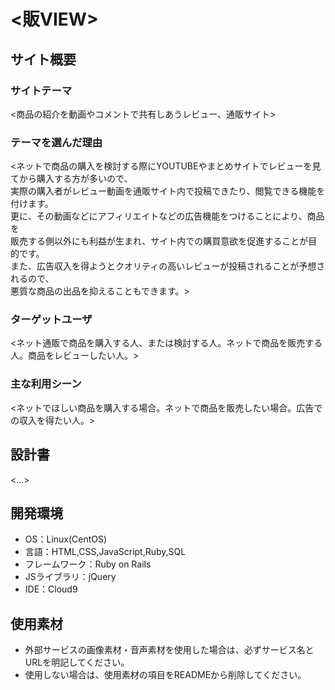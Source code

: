 # <販VIEW>

## サイト概要
### サイトテーマ
<商品の紹介を動画やコメントで共有しあうレビュー、通販サイト>

### テーマを選んだ理由
<ネットで商品の購入を検討する際にYOUTUBEやまとめサイトでレビューを見てから購入する方が多いので、<br>
実際の購入者がレビュー動画を通販サイト内で投稿できたり、閲覧できる機能を付けます。<br>
 更に、その動画などにアフィリエイトなどの広告機能をつけることにより、商品を<br>
販売する側以外にも利益が生まれ、サイト内での購買意欲を促進することが目的です。<br>
 また、広告収入を得ようとクオリティの高いレビューが投稿されることが予想されるので、<br>
悪質な商品の出品を抑えることもできます。>

### ターゲットユーザ
<ネット通販で商品を購入する人、または検討する人。ネットで商品を販売する人。商品をレビューしたい人。>

### 主な利用シーン
<ネットでほしい商品を購入する場合。ネットで商品を販売したい場合。広告での収入を得たい人。>

## 設計書
<...>

## 開発環境
- OS：Linux(CentOS)
- 言語：HTML,CSS,JavaScript,Ruby,SQL
- フレームワーク：Ruby on Rails
- JSライブラリ：jQuery
- IDE：Cloud9

## 使用素材
- 外部サービスの画像素材・音声素材を使用した場合は、必ずサービス名とURLを明記してください。
- 使用しない場合は、使用素材の項目をREADMEから削除してください。
